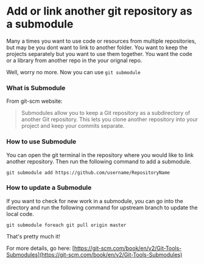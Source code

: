 # Add or link another git repository as a submodule

Many a times you want to use code or resources from multiple repositories, but may be you dont want to link to another folder. You want to keep the projects separately but you want to use them together. You want the code or a library from another repo in the your orignal repo. 

Well, worry no more. Now you can use `git submodule`

### What is Submodule
From git-scm website:
> Submodules allow you to keep a Git repository as a subdirectory of another Git repository. This lets you clone another repository into your project and keep your commits separate.

### How to use Submodule
You can open the git terminal in the repository where you would like to link another repository. Then run the following command to add a submodule.
```
git submodule add https://github.com/username/RepositoryName
```

### How to update a Submodule
If you want to check for new work in a submodule, you can go into the directory and run the following command for upstream branch to update the local code.
```
git submodule foreach git pull origin master
```
That's pretty much it! 

For more details, go here: [https://git-scm.com/book/en/v2/Git-Tools-Submodules](https://git-scm.com/book/en/v2/Git-Tools-Submodules)
